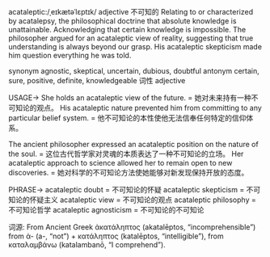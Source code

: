 acataleptic:/ˌeɪkætəˈlɛptɪk/
adjective
不可知的
Relating to or characterized by acatalepsy, the philosophical doctrine that absolute knowledge is unattainable.  Acknowledging that certain knowledge is impossible.
The philosopher argued for an acataleptic view of reality, suggesting that true understanding is always beyond our grasp.
His acataleptic skepticism made him question everything he was told.

synonym
agnostic, skeptical, uncertain, dubious, doubtful
antonym
certain, sure, positive, definite, knowledgeable
词性
adjective


USAGE->
She holds an acataleptic view of the future. = 她对未来持有一种不可知论的观点。
His acataleptic nature prevented him from committing to any particular belief system. = 他不可知论的本性使他无法信奉任何特定的信仰体系。

The ancient philosopher expressed an acataleptic position on the nature of the soul. =  这位古代哲学家对灵魂的本质表达了一种不可知论的立场。
Her acataleptic approach to science allowed her to remain open to new discoveries. = 她对科学的不可知论方法使她能够对新发现保持开放的态度。


PHRASE->
acataleptic doubt = 不可知论的怀疑
acataleptic skepticism = 不可知论的怀疑主义
acataleptic view = 不可知论的观点
acataleptic philosophy = 不可知论哲学
acataleptic agnosticism = 不可知论的不可知论


词源:
From Ancient Greek ἀκατάληπτος (akatalēptos, “incomprehensible”) from ἀ- (a-, “not”) + κατάληπτος (katalēptos, “intelligible”), from καταλαμβάνω (katalambanō, “I comprehend”).
